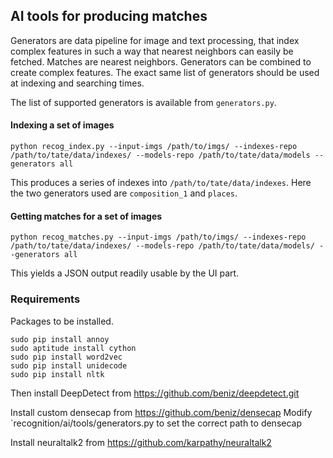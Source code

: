 ## AI tools for producing matches

Generators are data pipeline for image and text processing, that index complex features in such a way that nearest neighbors can easily be fetched. Matches are nearest neighbors. Generators can be combined to create complex features. The exact same list of generators should be used at indexing and searching times.

The list of supported generators is available from `generators.py`.

#### Indexing a set of images

```
python recog_index.py --input-imgs /path/to/imgs/ --indexes-repo /path/to/tate/data/indexes/ --models-repo /path/to/tate/data/models --generators all
```

This produces a series of indexes into `/path/to/tate/data/indexes`. Here the two generators used are `composition_1` and `places`.

#### Getting matches for a set of images

```
python recog_matches.py --input-imgs /path/to/imgs/ --indexes-repo /path/to/tate/data/indexes/ --models-repo /path/to/tate/data/models/ --generators all
```

This yields a JSON output readily usable by the UI part.

### Requirements

Packages to be installed.

```
sudo pip install annoy
sudo aptitude install cython
sudo pip install word2vec
sudo pip install unidecode
sudo pip install nltk
```

Then install DeepDetect from
https://github.com/beniz/deepdetect.git

Install custom densecap from 
https://github.com/beniz/densecap
Modify `recognition/ai/tools/generators.py to set the correct path to densecap

Install neuraltalk2 from
https://github.com/karpathy/neuraltalk2

